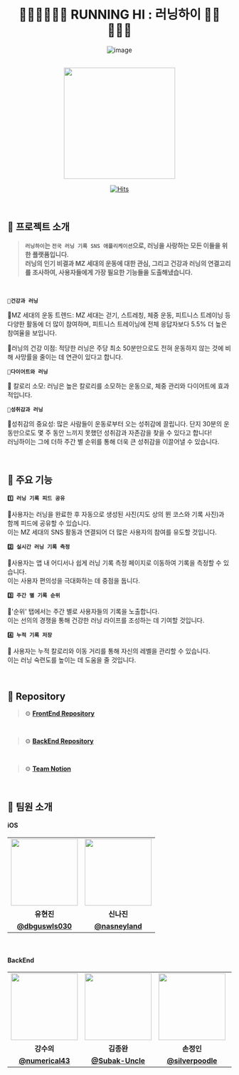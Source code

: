 <div align="center">
    

# 🏃🏻‍♀️🏃🏼‍♂️ RUNNING HI : 러닝하이 🏃🏽🏃🏿‍♀️



![image](https://github.com/cca-ffodregamdi/.github/assets/61495627/665d47b9-d19d-4234-9a6d-6e876d6312f3)

<br>

<td align="center"><a href="https://apps.apple.com/kr/app/%EB%9F%AC%EB%8B%9D%ED%95%98%EC%9D%B4/id6504293843"><img src="https://github.com/user-attachments/assets/336e658d-4d41-427b-aa8b-6f2d520ea1d0" width="250px;" alt="">
<br/>

[![Hits](https://hits.seeyoufarm.com/api/count/incr/badge.svg?url=https%3A%2F%2Fgithub.com%2Fcca-ffodregamdi%2Frunning-hi-back&count_bg=%232165C9&title_bg=%23555555&icon=&icon_color=%23E7E7E7&title=views&edge_flat=false)](https://hits.seeyoufarm.com)

</div>

<br>

## 🔻 프로젝트 소개
> **`러닝하이`는 `전국 러닝 기록 SNS 애플리케이션`으로, 러닝을 사랑하는 모든 이들을 위한 플랫폼입니다. </br>
러닝의 인기 비결과 MZ 세대의 운동에 대한 관심, 그리고 건강과 러닝의 연결고리를 조사하여, 사용자들에게 가장 필요한 기능들을 도출해냈습니다.**
<br>

**`💙건강과 러닝`**

👟MZ 세대의 운동 트렌드:
MZ 세대는 걷기, 스트레칭, 체중 운동, 피트니스 트레이닝 등 다양한 활동에 더 많이 참여하며, 피트니스 트레이닝에 전체 응답자보다 5.5% 더 높은 참여율을 보입니다.

👟러닝의 건강 이점:
적당한 러닝은 주당 최소 50분만으로도 전혀 운동하지 않는 것에 비해 사망률을 줄이는 데 연관이 있다고 합니다.

**`💙다이어트와 러닝`**

👟 칼로리 소모:
러닝은 높은 칼로리를 소모하는 운동으로, 체중 관리와 다이어트에 효과적입니다.

**`💙성취감과 러닝`**
 
👟성취감의 중요성:
많은 사람들이 운동로부터 오는 성취감에 끌립니다. 단지 30분의 운동만으로도 몇 주 동안 느끼지 못했던 성취감과 자존감을 찾을 수 있다고 합니다!</br>
러닝하이는 그에 더하 주간 별 순위를 통해 더욱 큰 성취감을 이끌어낼 수 있습니다.

<br>

## 🔻 주요 기능

**`1️⃣ 러닝 기록 피드 공유`** 

👟사용자는 러닝을 완료한 후 자동으로 생성된 사진(지도 상의 뛴 코스와 기록 사진)과 함께 피드에 공유할 수 있습니다.</br>
이는 MZ 세대의 SNS 활동과 연결되어 더 많은 사용자의 참여를 유도할 것입니다.
</br>

**`2️⃣ 실시간 러닝 기록 측정`**

👟사용자는 앱 내 어디서나 쉽게 러닝 기록 측정 페이지로 이동하여 기록을 측정할 수 있습니다. </br>
이는 사용자 편의성을 극대화하는 데 중점을 둡니다.</br>

**`3️⃣ 주간 별 기록 순위`**

👟'순위' 탭에서는 주간 별로 사용자들의 기록을 노출합니다. </br> 
이는 선의의 경쟁을 통해 건강한 러닝 라이프를 조성하는 데 기여할 것입니다.
</br>

**`4️⃣ 누적 기록 저장`**

👟 사용자는 누적 칼로리와 이동 거리를 통해 자신의 레벨을 관리할 수 있습니다. 
</br>이는 러닝 숙련도를 높이는 데 도움을 줄 것입니다.</br>

<br>

## 🔻 Repository

> ⚙️ **[FrontEnd Repository](https://github.com/cca-ffodregamdi/RunningHi-iOS)**
<br>

> ⚙️ **[BackEnd Repository](https://github.com/cca-ffodregamdi/running-hi-back-v2)**
<br>

> ⚙️ **[Team Notion](https://www.notion.so/hammang/adff9907f8244768b9c080bc519b3a1f?pvs=4)**

<br>

## 👋 팀원 소개

#### iOS
<table>
  <tr>
    <td align="center"><a href="https://github.com/dbguswls030"><img src="https://avatars.githubusercontent.com/dbguswls030" width="150px;" alt="">
    <td align="center"><a href="https://github.com/nasneyland"><img src="https://avatars.githubusercontent.com/nasneyland" width="150px;" alt="">
  </tr>
  <tr>
    <td align="center"><strong>유현진</strong></td>
    <td align="center"><strong>신나진</strong></td>
  </tr>
  <tr>
    <td align="center"><a href="https://github.com/dbguswls030"><b>@dbguswls030</b></td>
    <td align="center"><a href="https://github.com/nasneyland"><b>@nasneyland</b></td>
  </tr>
</table>

<br/>


#### BackEnd
<table>
  <tr>
    <td align="center"><a href="https://github.com/numerical43"><img src="https://avatars.githubusercontent.com/numerical43" width="150px;" alt="">
    <td align="center"><a href="https://github.com/Subak-Uncle"><img src="https://avatars.githubusercontent.com/Subak-Uncle" width="150px;" alt="">
    <td align="center"><a href="https://github.com/silverpoodle"><img src="https://avatars.githubusercontent.com/silverpoodle" width="150px;" alt="">
    <td align="center"><a href="https://github.com/hodin030"><img src="https://avatars.githubusercontent.com/hodin030" width="150px;" alt="">
  </tr>
  <tr>
    <td align="center"><strong>강수의</strong></td>
    <td align="center"><strong>김종완</strong></td>
    <td align="center"><strong>손정인</strong></td>
    <td align="center"><strong>이효진</strong></td>
  </tr>
    <tr>
    <td align="center"><a href="https://github.com/numerical43"><b>@numerical43</b></td>
    <td align="center"><a href="https://github.com/Subak-Uncle"><b>@Subak-Uncle</b></td>
    <td align="center"><a href="https://github.com/silverpoodle"><b>@silverpoodle</b></td>
    <td align="center"><a href="https://github.com/hodin030"><b>@hodin030</b></td>
  </tr>
</table>

<br/>


